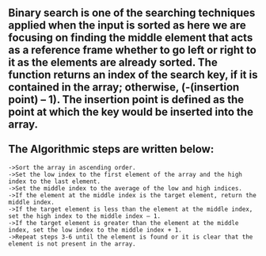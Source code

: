 Binary search is one of the searching techniques applied when the input is sorted as here we are focusing on finding the middle element that acts as a reference frame whether to go left or right to it as the elements are already sorted. 
The function returns an index of the search key, if it is contained in the array; otherwise, (-(insertion point) – 1). The insertion point is defined as the point at which the key would be inserted into the array.
<br/>
<br/>
The Algorithmic steps are written below:
----------------------------------------
    ->Sort the array in ascending order.
    ->Set the low index to the first element of the array and the high index to the last element.
    ->Set the middle index to the average of the low and high indices.
    ->If the element at the middle index is the target element, return the middle index.
    ->If the target element is less than the element at the middle index, set the high index to the middle index – 1.
    ->If the target element is greater than the element at the middle index, set the low index to the middle index + 1.
    ->Repeat steps 3-6 until the element is found or it is clear that the element is not present in the array.
